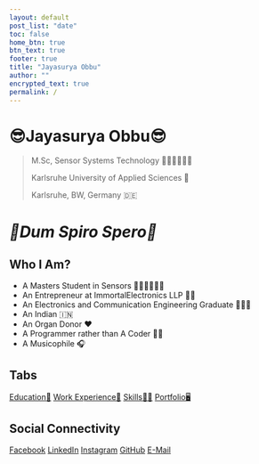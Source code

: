 ```yaml
---
layout: default
post_list: "date"
toc: false
home_btn: true
btn_text: true
footer: true
title: "Jayasurya Obbu"
author: ""
encrypted_text: true
permalink: /
---
```


# **😎Jayasurya Obbu😎**

> M.Sc, Sensor Systems Technology 👨🏻‍🎓👨🏻‍🎓
>
> Karlsruhe University of Applied Sciences 🏫
>
> Karlsruhe, BW, Germany 🇩🇪

# _🤠Dum Spiro Spero🤠_

##  Who I Am?
* A Masters Student in Sensors 👨🏻‍🎓👨🏻‍🎓
* An Entrepreneur at ImmortalElectronics LLP 👨‍💼
* An Electronics and Communication Engineering Graduate 👨🏻‍🎓
* An Indian 🇮🇳
* An Organ Donor ❤️
* A Programmer rather than A Coder 👨‍💻
* A Musicophile 🎧

## Tabs

[Education📖](education.md) [Work Experience💼](work-experience.md) [Skills🤹🏼](skills.md) [Portfolio🖥️](portfolio.md)

## Social Connectivity

[Facebook](https://www.facebook.com/jayasurya.obbu/) [LinkedIn](https://www.linkedin.com/in/jayasurya-obbu/) [Instagram](https://www.instagram.com/mr__circuit/) [GitHub](https://github.com/mr-circuit) [E-Mail]( mailto:hello@jayasurya.me) 
